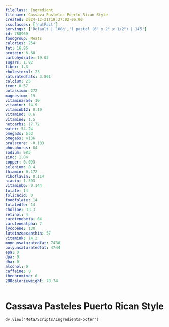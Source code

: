 ```yaml
---
fileClass: Ingredient
filename: Cassava Pasteles Puerto Rican Style
created: 2024-12-21T19:27:02-06:00
cssclasses: ['nutFact']
servings: ['Default | 100g','1 pastel (6" x 2" x 1/2") | 145']
id: 788969
foodgroup: Meats
calories: 254
fat: 16.96
protein: 6.68
carbohydrate: 19.02
sugars: 1.82
fiber: 1.3
cholesterol: 23
saturatedfats: 3.801
calcium: 25
iron: 0.57
potassium: 272
magnesium: 19
vitaminarae: 10
vitaminc: 14.9
vitaminb12: 0.19
vitamind: 0.6
vitamine: 1.5
netcarbs: 17.72
water: 54.24
omega3s: 553
omega6s: 4136
pralscore: -0.183
phosphorus: 84
sodium: 985
zinc: 1.04
copper: 0.093
selenium: 8.4
thiamin: 0.172
riboflavin: 0.114
niacin: 1.593
vitaminb6: 0.144
folate: 14
folicacid: 0
foodfolate: 14
folatedfe: 14
choline: 33.3
retinol: 4
carotenebeta: 64
carotenealpha: 7
lycopene: 130
luteinzeaxanthin: 57
vitamink: 14.2
monounsaturatedfat: 7430
polyunsaturatedfat: 4744
epa: 0
dpa: 0
dha: 0
alcohol: 0
caffeine: 0
theobromine: 0
200calorieweight: 78.74
---
```


# Cassava Pasteles Puerto Rican Style

```dataviewjs
dv.view("Meta/Scripts/IngredientsFooter")
```